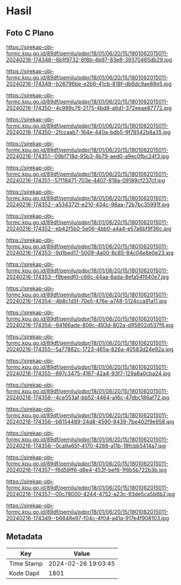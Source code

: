 # Hasil

## Foto C Plano

https://sirekap-obj-formc.kpu.go.id/89df/pemilu/pdpr/18/01/06/20/15/1801062015011-20240216-174348--6b1f9732-6f8b-4b97-83e8-39370465db29.jpg

https://sirekap-obj-formc.kpu.go.id/89df/pemilu/pdpr/18/01/06/20/15/1801062015011-20240216-174349--b26796be-e2b6-41cb-818f-db6dc9ae88e5.jpg

https://sirekap-obj-formc.kpu.go.id/89df/pemilu/pdpr/18/01/06/20/15/1801062015011-20240216-174350--4c999c76-2175-4bd9-a6d1-372eeae87772.jpg

https://sirekap-obj-formc.kpu.go.id/89df/pemilu/pdpr/18/01/06/20/15/1801062015011-20240216-174350--2fccaab7-164e-440a-bdb5-9f78542b8a35.jpg

https://sirekap-obj-formc.kpu.go.id/89df/pemilu/pdpr/18/01/06/20/15/1801062015011-20240216-174351--09bf718d-95b3-4b79-aed0-a9ec0fbc24f3.jpg

https://sirekap-obj-formc.kpu.go.id/89df/pemilu/pdpr/18/01/06/20/15/1801062015011-20240216-174351--57f18471-703e-4407-818a-09189cf237cf.jpg

https://sirekap-obj-formc.kpu.go.id/89df/pemilu/pdpr/18/01/06/20/15/1801062015011-20240216-174352--a534372f-e210-434c-98aa-72b7bc35991f.jpg

https://sirekap-obj-formc.kpu.go.id/89df/pemilu/pdpr/18/01/06/20/15/1801062015011-20240216-174352--eb42f5b0-5e06-4bb0-a4a4-e57a6bf9f36c.jpg

https://sirekap-obj-formc.kpu.go.id/89df/pemilu/pdpr/18/01/06/20/15/1801062015011-20240216-174353--9d1bed17-5009-4a00-8c85-84c04e8e0e23.jpg

https://sirekap-obj-formc.kpu.go.id/89df/pemilu/pdpr/18/01/06/20/15/1801062015011-20240216-174353--f9beedf0-c66c-44aa-8ada-8efa54f640e7.jpg

https://sirekap-obj-formc.kpu.go.id/89df/pemilu/pdpr/18/01/06/20/15/1801062015011-20240216-174354--4b8c1d5f-70e5-476e-a748-5124cca91a11.jpg

https://sirekap-obj-formc.kpu.go.id/89df/pemilu/pdpr/18/01/06/20/15/1801062015011-20240216-174354--84166ade-806c-493d-802a-d95802d537f6.jpg

https://sirekap-obj-formc.kpu.go.id/89df/pemilu/pdpr/18/01/06/20/15/1801062015011-20240216-174355--5a77882c-1723-465a-826a-40583d24e92a.jpg

https://sirekap-obj-formc.kpu.go.id/89df/pemilu/pdpr/18/01/06/20/15/1801062015011-20240216-174355--897c3475-4167-42a4-93f7-129a8a0cba24.jpg

https://sirekap-obj-formc.kpu.go.id/89df/pemilu/pdpr/18/01/06/20/15/1801062015011-20240216-174356--4ce553af-bb52-4464-a16c-47dbc186af72.jpg

https://sirekap-obj-formc.kpu.go.id/89df/pemilu/pdpr/18/01/06/20/15/1801062015011-20240216-174356--b8154489-24d8-4590-8439-7be402f9e958.jpg

https://sirekap-obj-formc.kpu.go.id/89df/pemilu/pdpr/18/01/06/20/15/1801062015011-20240216-174356--0ca9a65f-4170-4268-a11b-19fcbb5414a7.jpg

https://sirekap-obj-formc.kpu.go.id/89df/pemilu/pdpr/18/01/06/20/15/1801062015011-20240216-174357--f6d59ff6-d8e4-453f-bef6-1f6b5b722b3b.jpg

https://sirekap-obj-formc.kpu.go.id/89df/pemilu/pdpr/18/01/06/20/15/1801062015011-20240216-174357--00c78000-4244-4752-a23c-93de5ca5b6b2.jpg

https://sirekap-obj-formc.kpu.go.id/89df/pemilu/pdpr/18/01/06/20/15/1801062015011-20240216-174349--b6648e97-f04c-4f04-a41a-917e4f908103.jpg


## Metadata

| Key        | Value               |
| ---------- | ------------------- |
| Time Stamp | 2024-02-26 19:03:45 |
| Kode Dapil | 1801                |



